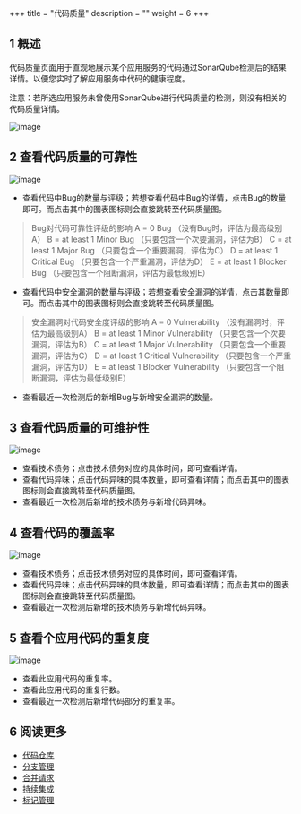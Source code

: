 +++
title = "代码质量"
description = ""
weight = 6
+++


## 1 概述
代码质量页面用于直观地展示某个应用服务的代码通过SonarQube检测后的结果详情。以便您实时了解应用服务中代码的健康程度。

注意：若所选应用服务未曾使用SonarQube进行代码质量的检测，则没有相关的代码质量详情。

![image](/docs/user-guide/development/code-manage/image/code-management-10.png)

## 2 查看代码质量的可靠性
![image](/docs/user-guide/development/code-manage/image/code-management-11.png)

* 查看代码中Bug的数量与评级；若想查看代码中Bug的详情，点击Bug的数量即可。而点击其中的图表图标则会直接跳转至代码质量图。

> Bug对代码可靠性评级的影响
> A = 0 Bug （没有Bug时，评估为最高级别A）
> B = at least 1 Minor Bug （只要包含一个次要漏洞，评估为B）
> C = at least 1 Major Bug （只要包含一个重要漏洞，评估为C）
> D = at least 1 Critical Bug （只要包含一个严重漏洞，评估为D）
> E = at least 1 Blocker Bug （只要包含一个阻断漏洞，评估为最低级别E）

* 查看代码中安全漏洞的数量与评级；若想查看安全漏洞的详情，点击其数量即可。而点击其中的图表图标则会直接跳转至代码质量图。

> 安全漏洞对代码安全度评级的影响
> A = 0 Vulnerability （没有漏洞时，评估为最高级别A）
> B = at least 1 Minor Vulnerability （只要包含一个次要漏洞，评估为B）
> C = at least 1 Major Vulnerability （只要包含一个重要漏洞，评估为C）
> D = at least 1 Critical Vulnerability （只要包含一个严重漏洞，评估为D）
> E = at least 1 Blocker Vulnerability （只要包含一个阻断漏洞，评估为最低级别E）

* 查看最近一次检测后的新增Bug与新增安全漏洞的数量。

## 3 查看代码质量的可维护性
![image](/docs/user-guide/development/code-manage/image/code-management-12.png)

* 查看技术债务；点击技术债务对应的具体时间，即可查看详情。
* 查看代码异味；点击代码异味的具体数量，即可查看详情；而点击其中的图表图标则会直接跳转至代码质量图。
* 查看最近一次检测后新增的技术债务与新增代码异味。

## 4 查看代码的覆盖率
![image](/docs/user-guide/development/code-manage/image/code-management-13.png)

* 查看技术债务；点击技术债务对应的具体时间，即可查看详情。
* 查看代码异味；点击代码异味的具体数量，即可查看详情；而点击其中的图表图标则会直接跳转至代码质量图。
* 查看最近一次检测后新增的技术债务与新增代码异味。

## 5 查看个应用代码的重复度
![image](/docs/user-guide/development/code-manage/image/code-management-14.png)

* 查看此应用代码的重复率。
* 查看此应用代码的重复行数。
* 查看最近一次检测后新增代码部分的重复率。

## 6 阅读更多
* [代码仓库](../../code-manage/repository)
* [分支管理](../manage-branch)
* [合并请求](../merge-request)
* [持续集成](../integration)
* [标记管理](../sign)


